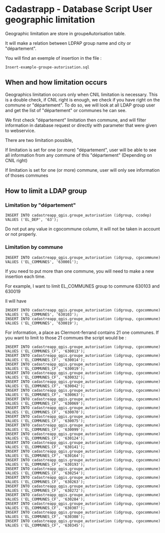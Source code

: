 Cadastrapp - Database Script
User geographic limitation
=========================== 

Geographic limitation are store in groupeAutorisation table.

It will make a relation between LDPAP group name and city or "département".


You will find an exemple of insertion in the file :

```
Insert-example-groupe-autorisation.sql
```

##  When and how limitation occurs

Geographics limitation occurs only when CNIL limitation is necessary. 
This is a double check, if CNIL right is enough, we check if you have right on the commune or "département".
To do so, we will look at all LDAP group user and get the list of "département" or communes he can see.
 
 We first check "département" limitation then commune, and will filter information in database request or directly with parameter that were given to webservice. 

There are two limitation possible,

If limitation is set for one (or more) "département", user will be able to see all information from any commune of this "département"
(Depending on CNIL right)

If limitation is set for one (or more) commune, user will only see information of thoses communes

##  How to limit a LDAP group

### Limitation by "département"

```
INSERT INTO cadastreapp_qgis.groupe_autorisation (idgroup, ccodep) VALUES ('EL_DEP', '63');
```
Do not put any value in cgocommune column, it will not be taken in account or not properly.

### Limitation by commune

```
INSERT INTO cadastreapp_qgis.groupe_autorisation (idgroup, cgocommune) VALUES ('EL_COMMUNES', '630001');
```

If you need to put more than one commune, you will need to make a new insertion each time.

For example, I want to limit EL_COMMUNES group to commune 630103 and 630019

Il will have

```
INSERT INTO cadastreapp_qgis.groupe_autorisation (idgroup, cgocommune) VALUES ('EL_COMMUNES', '630103');
INSERT INTO cadastreapp_qgis.groupe_autorisation (idgroup, cgocommune) VALUES ('EL_COMMUNES', '630019');
```

For information, a place as Clermont-ferrand contains 21 one communes. If you want to limit to those 21 commues the script would be : 

```
INSERT INTO cadastreapp_qgis.groupe_autorisation (idgroup, cgocommune) VALUES ('EL_COMMUNES_CF', '630013');
INSERT INTO cadastreapp_qgis.groupe_autorisation (idgroup, cgocommune) VALUES ('EL_COMMUNES_CF', '630014');
INSERT INTO cadastreapp_qgis.groupe_autorisation (idgroup, cgocommune) VALUES ('EL_COMMUNES_CF', '630019');
INSERT INTO cadastreapp_qgis.groupe_autorisation (idgroup, cgocommune) VALUES ('EL_COMMUNES_CF', '630032');
INSERT INTO cadastreapp_qgis.groupe_autorisation (idgroup, cgocommune) VALUES ('EL_COMMUNES_CF', '630042');
INSERT INTO cadastreapp_qgis.groupe_autorisation (idgroup, cgocommune) VALUES ('EL_COMMUNES_CF', '630063');
INSERT INTO cadastreapp_qgis.groupe_autorisation (idgroup, cgocommune) VALUES ('EL_COMMUNES_CF', '630069');
INSERT INTO cadastreapp_qgis.groupe_autorisation (idgroup, cgocommune) VALUES ('EL_COMMUNES_CF', '630070');
INSERT INTO cadastreapp_qgis.groupe_autorisation (idgroup, cgocommune) VALUES ('EL_COMMUNES_CF', '630075');
INSERT INTO cadastreapp_qgis.groupe_autorisation (idgroup, cgocommune) VALUES ('EL_COMMUNES_CF', '630099');
INSERT INTO cadastreapp_qgis.groupe_autorisation (idgroup, cgocommune) VALUES ('EL_COMMUNES_CF', '630124');
INSERT INTO cadastreapp_qgis.groupe_autorisation (idgroup, cgocommune) VALUES ('EL_COMMUNES_CF', '630141');
INSERT INTO cadastreapp_qgis.groupe_autorisation (idgroup, cgocommune) VALUES ('EL_COMMUNES_CF', '630164');
INSERT INTO cadastreapp_qgis.groupe_autorisation (idgroup, cgocommune) VALUES ('EL_COMMUNES_CF', '630193');
INSERT INTO cadastreapp_qgis.groupe_autorisation (idgroup, cgocommune) VALUES ('EL_COMMUNES_CF', '630254');
INSERT INTO cadastreapp_qgis.groupe_autorisation (idgroup, cgocommune) VALUES ('EL_COMMUNES_CF', '630263');
INSERT INTO cadastreapp_qgis.groupe_autorisation (idgroup, cgocommune) VALUES ('EL_COMMUNES_CF', '630272');
INSERT INTO cadastreapp_qgis.groupe_autorisation (idgroup, cgocommune) VALUES ('EL_COMMUNES_CF', '630284');
INSERT INTO cadastreapp_qgis.groupe_autorisation (idgroup, cgocommune) VALUES ('EL_COMMUNES_CF', '630307');
INSERT INTO cadastreapp_qgis.groupe_autorisation (idgroup, cgocommune) VALUES ('EL_COMMUNES_CF', '630308');
INSERT INTO cadastreapp_qgis.groupe_autorisation (idgroup, cgocommune) VALUES ('EL_COMMUNES_CF', '630345');

```

